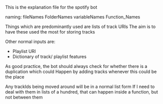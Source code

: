 This is the explanation file for the spotify bot

naming:
fileNames
FolderNames
variableNames
Function_Names

Things which are predominantly used are lists of track URIs
The aim is to have these used the most for storing tracks

Other normal inputs are:

- Playlist URI
- Dictionary of track/ playlist features

As good practice, the bot should always check for whether there is a duplication which could
Happen by adding tracks whenever this could be the place

Any trackIds being moved around will be in a normal list form
If I need to deal with them in lists of a hundred, that can happen inside a function, but not between them
